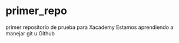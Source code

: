 # primer_repo
primer repositorio de prueba para Xacademy
Estamos aprendiendo a manejar git u Github
